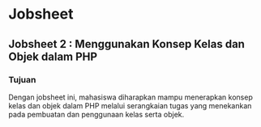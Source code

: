 # Jobsheet
## Jobsheet 2 : Menggunakan Konsep Kelas dan Objek dalam PHP
### Tujuan 
Dengan jobsheet ini, mahasiswa diharapkan mampu menerapkan konsep kelas dan objek dalam PHP melalui serangkaian tugas yang menekankan pada pembuatan dan penggunaan kelas serta objek.
